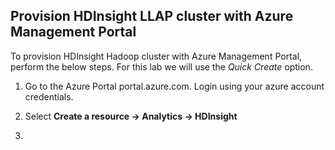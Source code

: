 ## Provision HDInsight  LLAP cluster with Azure Management Portal

To provision HDInsight Hadoop cluster with Azure Management Portal, perform the below steps. For this lab we will use the *Quick Create* option. 

1.  Go to the Azure Portal portal.azure.com. Login using your azure account credentials.
    
2.  Select  **Create a resource -> Analytics -> HDInsight**
3. 
<!--stackedit_data:
eyJoaXN0b3J5IjpbLTg3MTM4OTk0OV19
-->